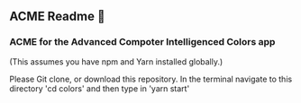 
## ACME Readme :red_car:

### ACME for the Advanced Compoter Intelligenced Colors app

(This assumes you have npm and Yarn installed globally.)

Please Git clone, or download this repository. In the terminal navigate to this directory 'cd colors' and then type in 'yarn start'